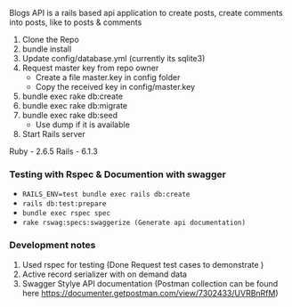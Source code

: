 
Blogs API is a rails based api application to create posts, create comments into posts, like to posts & comments

1. Clone the Repo
2. bundle install
3. Update config/database.yml (currently its sqlite3)
4. Request master key from repo owner
    - Create a file master.key in config folder
    - Copy the received key in config/master.key
5. bundle exec rake db:create
6. bundle exec rake db:migrate
7. bundle exec rake db:seed
    - Use dump if it is available
8. Start Rails server

Ruby - 2.6.5
Rails - 6.1.3


### Testing with Rspec & Documention with swagger

  - `RAILS_ENV=test bundle exec rails db:create`
  - `rails db:test:prepare`
  - `bundle exec rspec spec`
  - `rake rswag:specs:swaggerize (Generate api documentation)`


### Development notes ###
1. Used rspec for testing (Done Request test cases to demonstrate )
2. Active record serializer with on demand data
3. Swagger Stylye API documentation (Postman collection can be found here https://documenter.getpostman.com/view/7302433/UVRBnRfM)

